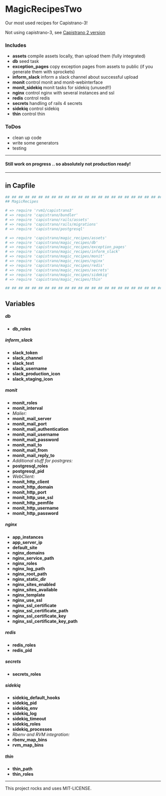 # MagicRecipesTwo

Our most used recipes for Capistrano-3!

Not using capistrano-3, see [Capistrano 2 version](https://github.com/twetzel/magic_recipes)


### Includes

- **assets** compile assets locally, than upload them (fully integrated)
- **db** seed task
- **exception_pages** copy exception pages from assets to public (if you generate them with sprockets)
- **inform_slack** inform a slack channel about successful upload
- **monit** control monit and monit-webinterface
- **monit_sidekiq** monit tasks for sidekiq (unused!!)
- **nginx** control nginx with several instances and ssl
- **redis** control redis
- **secrets** handling of rails 4 secrets
- **sidekiq** control sidekiq
- **thin** control thin


### ToDos

- clean up code
- write some generators
- testing

---
#### Still work on progress .. so absolutely not production ready!
---


## in Capfile

```ruby
## ## ## ## ## ## ## ## ## ## ## ## ## ## ## ## ## ## ## ## ## ## ## ## ## ## ## ## ## ## ## ## ## ## ## ## ## ## ## ## ## ## 
## MagicRecipes

# => require 'rvm1/capistrano3'
# => require 'capistrano/bundler'
# => require 'capistrano/rails/assets'
# => require 'capistrano/rails/migrations'
# => require 'capistrano/postgresql'

# => require 'capistrano/magic_recipes/assets'
# => require 'capistrano/magic_recipes/db'
# => require 'capistrano/magic_recipes/exception_pages'
# => require 'capistrano/magic_recipes/inform_slack'
# => require 'capistrano/magic_recipes/monit'
# => require 'capistrano/magic_recipes/nginx'
# => require 'capistrano/magic_recipes/redis'
# => require 'capistrano/magic_recipes/secrets'
# => require 'capistrano/magic_recipes/sidekiq'
# => require 'capistrano/magic_recipes/thin'

## ## ## ## ## ## ## ## ## ## ## ## ## ## ## ## ## ## ## ## ## ## ## ## ## ## ## ## ## ## ## ## ## ## ## ## ## ## ## ## ## ## 
```


## Variables

##### db
- **db_roles**

##### inform_slack
- **slack_token**
- **slack_channel**
- **slack_text**
- **slack_username**
- **slack_production_icon**
- **slack_staging_icon**

##### monit
- **monit_roles**
- **monit_interval**
- *Mailer:*
- **monit_mail_server**
- **monit_mail_port**
- **monit_mail_authentication**
- **monit_mail_username**
- **monit_mail_password**
- **monit_mail_to**
- **monit_mail_from**
- **monit_mail_reply_to**
- *Additional stuff for postrgres:*
- **postgresql_roles**
- **postgresql_pid**
- *WebClient:*
- **monit_http_client**
- **monit_http_domain**
- **monit_http_port**
- **monit_http_use_ssl**
- **monit_http_pemfile**
- **monit_http_username**
- **monit_http_password**

##### nginx
- **app_instances**
- **app_server_ip**
- **default_site**
- **nginx_domains**
- **nginx_service_path**
- **nginx_roles**
- **nginx_log_path**
- **nginx_root_path**
- **nginx_static_dir**
- **nginx_sites_enabled**
- **nginx_sites_available**
- **nginx_template**
- **nginx_use_ssl**
- **nginx_ssl_certificate**
- **nginx_ssl_certificate_path**
- **nginx_ssl_certificate_key**
- **nginx_ssl_certificate_key_path**

##### redis
- **redis_roles**
- **redis_pid**

##### secrets
- **secrets_roles**

##### sidekiq
- **sidekiq_default_hooks**
- **sidekiq_pid**
- **sidekiq_env**
- **sidekiq_log**
- **sidekiq_timeout**
- **sidekiq_roles**
- **sidekiq_processes**
- *Rbenv and RVM integration:*
- **rbenv_map_bins**
- **rvm_map_bins**

##### thin
- **thin_path**
- **thin_roles**

---

This project rocks and uses MIT-LICENSE.